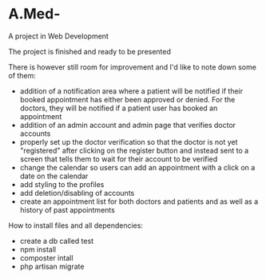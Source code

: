 # A.Med-
A project in Web Development 

The project is finished and ready to be presented

There is however still room for improvement and I'd like to note down some of them:
- addition of a notification area where a patient will be notified if their booked 
appointment has either been approved or denied. For the doctors, they will be 
notified if a patient user has booked an appointment
- addition of an admin account and admin page that verifies doctor accounts
- properly set up the doctor verification so that the doctor is not yet "registered"
after clicking on the register button and instead sent to a screen that tells them
to wait for their account to be verified
- change the calendar so users can add an appointment with a click on a date on the calendar
- add styling to the profiles
- add deletion/disabling of accounts
- create an appointment list for both doctors and patients and as well as a history of 
past appointments

How to install files and all dependencies:
- create a db called test
- npm install
- composter intall
- php artisan migrate

